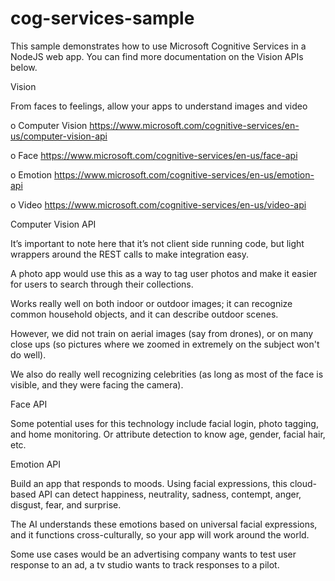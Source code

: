# cog-services-sample

This sample demonstrates how to use Microsoft Cognitive Services in a NodeJS web app. You can find more documentation on the Vision APIs below.

Vision

From faces to feelings, allow your apps to understand images and video


o	Computer Vision https://www.microsoft.com/cognitive-services/en-us/computer-vision-api

o	Face https://www.microsoft.com/cognitive-services/en-us/face-api

o	Emotion https://www.microsoft.com/cognitive-services/en-us/emotion-api

o	Video https://www.microsoft.com/cognitive-services/en-us/video-api



Computer Vision API

It’s important to note here that it’s not client side running code, but light wrappers around the REST calls to make integration easy.  

A photo app would use this as a way to tag user photos and make it easier for users to search through their collections. 

Works really well on both indoor or outdoor images; it can recognize common household objects, and it can describe outdoor scenes. 

However, we did not train on aerial images (say from drones), or on many close ups (so pictures where we zoomed in extremely on the subject won't do well).

We also do really well recognizing celebrities (as long as most of the face is visible, and they were facing the camera). 



Face API

Some potential uses for this technology include facial login, photo tagging, and home monitoring. 
Or attribute detection to know age, gender, facial hair, etc.



Emotion API

Build an app that responds to moods. Using facial expressions, this cloud-based API can detect happiness, neutrality, sadness, contempt, anger, disgust, fear, and surprise. 

The AI understands these emotions based on universal facial expressions, and it functions cross-culturally, so your app will work around the world. 

Some use cases would be an advertising company wants to test user response to an ad, a tv studio wants to track responses to a pilot. 

